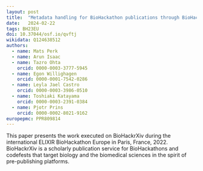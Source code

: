 ```yaml
---
layout: post
title:  "Metadata handling for BioHackathon publications through BioHackrXiv"
date:   2024-02-22
tags: BH23EU
doi: 10.37044/osf.io/qvftj
wikidata: Q124638512
authors:
  - name: Mats Perk
  - name: Arun Isaac
  - name: Tazro Ohta
    orcid: 0000-0003-3777-5945
  - name: Egon Willighagen
    orcid: 0000-0001-7542-0286
  - name: Leyla Jael Castro
    orcid: 0000-0003-3986-0510
  - name: Toshiaki Katayama
    orcid: 0000-0003-2391-0384
  - name: Pjotr Prins
    orcid: 0000-0002-8021-9162
europepmc: PPR809814
---
```


This paper presents the work executed on BioHackrXiv during the international ELIXIR BioHackathon Europe in Paris, France, 2022. BioHackrXiv is a scholarly publication service for BioHackathons and codefests that target biology and the biomedical sciences in the spirit of pre-publishing platforms.

